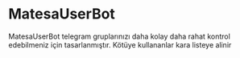 # MatesaUserBot
MatesaUserBot telegram gruplarınızı daha kolay daha rahat kontrol edebilmeniz için tasarlanmıştır. Kötüye kullananlar kara listeye alinir

